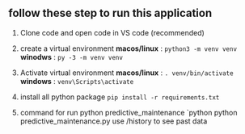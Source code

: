 ## follow these step to run this application 
 
1. Clone code  and open code in VS code (recommended)
2. create a virtual environment 
   **macos/linux** : `python3 -m venv venv`
   **winodws** : `py -3 -m venv venv`
3. Activate virtual environment 
   **macos/linux** :  `. venv/bin/activate`
   **windows** : `venv\Scripts\activate`
   
4. install all python package 
   `pip install -r requirements.txt`
5. command for run python predictive_maintenance
    `python python predictive_maintenance.py
   use /history to see past data
